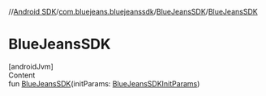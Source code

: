//[Android SDK](../../../index.md)/[com.bluejeans.bluejeanssdk](../index.md)/[BlueJeansSDK](index.md)/[BlueJeansSDK](-blue-jeans-s-d-k.md)



# BlueJeansSDK  
[androidJvm]  
Content  
fun [BlueJeansSDK](-blue-jeans-s-d-k.md)(initParams: [BlueJeansSDKInitParams](../-blue-jeans-s-d-k-init-params/index.md))  



